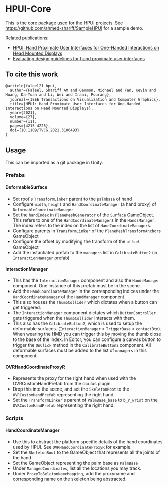 # HPUI-Core
This is the core package used for the HPUI projects. See https://github.com/ahmed-shariff/SampleHPUI for a sample demo. 

Related publications:
- [HPUI: Hand Proximate User Interfaces for One-Handed Interactions on Head Mounted Displays](https://ieeexplore.ieee.org/document/9523895)
- [Evaluating design guidelines for hand proximate user interfaces](#)

## To cite this work
```
@article{faleel21_hpui,  
  author={Faleel, Shariff AM and Gammon, Michael and Fan, Kevin and Huang, Da-Yuan and Li, Wei and Irani, Pourang},  
  journal={IEEE Transactions on Visualization and Computer Graphics},   
  title={HPUI: Hand Proximate User Interfaces for One-Handed Interactions on Head Mounted Displays},   
  year={2021},  
  volume={27},  
  number={11},  
  pages={4215-4225},  
  doi={10.1109/TVCG.2021.3106493}
}
```

## Usage
This can be imported as a git package in Unity.
### Prefabs
#### DeformableSurface
- Set root's `TransformLinker` parent to the `palmbase` of hand
- Configure `width`, `height` and `HandCoordinateManager` (a hand proxy) of `DeformableCoordinateManager`
- Set the `handIndex` in `PlaneMeshGenerator` of the `Surface` GameObject. This refers to one of the `HandCoordinateManager`s in the `HandsManager`. The index refers to the index on the list of `HandCoordinateManager`s.
- Configure parents in `TransformLinker` of the `PlaneMeshTransformAnchors` GameObject
- Configure the offset by modifying the transform of the `offset` GameObject
- Add the instantiated prefab to the `managers` list in `CalibrateButton2` (in `InteractionManager` prefab)
#### InteractionManager
- This has the `InteractionManager` component and also the `HandsManager` component. One instance of this prefab must be in the scene.
- Add the `HandCoordinateManager` in the corresponding indices under the `HandCoordinateManager` of the `HandManager` component.
- This also houses the `ThumbCollider` which dictates when a button can get triggered.
- The `InteractionManager` component dictates which `ButtonController` gets triggered when the `ThumbCollider` interacts with them.
- This also has the `CalibrateButton2`, which is used to setup the deformable surfaces. (`InteractionManager` > `TriggerBase` > `contactBtn`). When wearing the HMD you can trigger this by moving the thumb close to the base of the index. In Editor, you can configure a canvas button to trigger the `OnClick` method in the `CalibrateButton2` component. All deformable surfaces must be added to the list of `managers` in this component.
#### OVRHandCoordinateProxyR
- Represents the proxy for the right hand when used with the OVRCustomHandPrefab from the oculus plugin.
- Drop this into the scene, and set the `SkeletonRoot` to the `OVRCustomHandPrefab` representing the right hand.
- Set the `TransformLinker`'s parent of `PalmBase_base` to `b_r_wrist` on the `OVRCustomHandPrefab` representing the right hand.
### Scripts
#### HandCoordinateManager
- Use this to abstract the platform specific details of the hand coordinates used by HPUI. See `OVRHandCoordinateProxyR` for example.
- Set the `SkeletonRoot` to the GameObject that represents all the joints of the hand
- Set the GameObject representing the palm base as `PalmBase`
- Under `ManagedCoordinates`, list all the locations you may track.
- Under `ProxyToSeletonNameMapping`, add the proxyname and corresponding name on the skeleton being abstracted.
